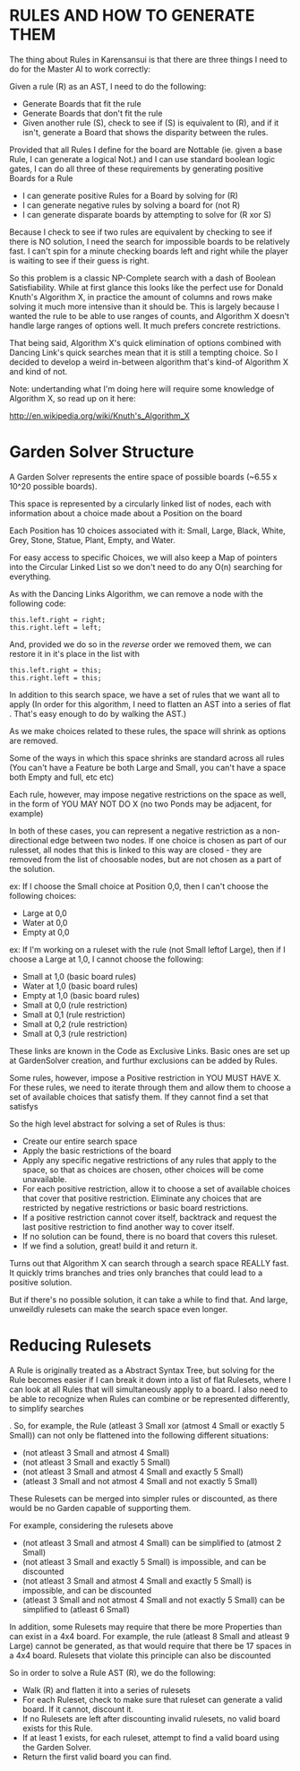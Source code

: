 RULES AND HOW TO GENERATE THEM
======

The thing about Rules in Karensansui is that there are three things I need to do for the Master AI to work correctly:

Given a rule (R) as an AST, I need to do the following:
* Generate Boards that fit the rule
* Generate Boards that don't fit the rule
* Given another rule (S), check to see if (S) is equivalent to (R), and if it isn't, generate a Board that shows the disparity between the rules.

Provided that all Rules I define for the board are Nottable (ie. given a base Rule, I can generate a logical Not.) and I can use standard boolean logic gates, I can do all three of these requirements by generating positive Boards for a Rule
* I can generate positive Rules for a Board by solving for (R)
* I can generate negative rules by solving a board for (not R)
* I can generate disparate boards by attempting to solve for (R xor S)

Because I check to see if two rules are equivalent by checking to see if there is NO solution, I need the search for impossible boards to be relatively fast. I can't spin for a minute checking boards left and right while the player is waiting to see if their guess is right.

So this problem is a classic NP-Complete search with a dash of Boolean Satisfiability. While at first glance this looks like the perfect use for Donald Knuth's Algorithm X, in practice the amount of columns and rows make solving it much more intensive than it should be. 
This is largely because I wanted the rule to be able to use ranges of counts, and Algorithm X doesn't handle large ranges of options well. It much prefers concrete restrictions.

That being said, Algorithm X's quick elimination of options combined with Dancing Link's quick searches mean that it is still a tempting choice. So I decided to develop a weird in-between algorithm that's kind-of Algorithm X and kind of not.

Note: undertanding what I'm doing here will require some knowledge of Algorithm X, so read up on it here:

http://en.wikipedia.org/wiki/Knuth's_Algorithm_X 

Garden Solver Structure
====
A Garden Solver represents the entire space of possible boards (~6.55 x 10^20 possible boards).

This space is represented by a circularly linked list of nodes, each with information about a choice made about a Position on the board

Each Position has 10 choices associated with it: Small, Large, Black, White, Grey, Stone, Statue, Plant, Empty, and Water.

For easy access to specific Choices, we will also keep a Map of pointers into the Circular Linked List so we don't need to do any O(n) searching for everything.

As with the Dancing Links Algorithm, we can remove a node with the following code:
```
this.left.right = right;
this.right.left = left;
```
And, provided we do so in the _reverse_ order we removed them, we can restore it in it's place in the list with
```
this.left.right = this;
this.right.left = this;
```

In addition to this search space, we have a set of rules that we want all to apply (In order for this algorithm, I need to flatten an AST into a series of flat <Rule AND Rule ND Rule AND not Rule AND Rule>. That's easy enough to do by walking the AST.)

As we make choices related to these rules, the space will shrink as options are removed.

Some of the ways in which this space shrinks are standard across all rules (You can't have a Feature be both Large and Small, you can't have a space both Empty and full, etc etc)

Each rule, however, may impose negative restrictions on the space as well, in the form of YOU MAY NOT DO X (no two Ponds may be adjacent, for example)

In both of these cases, you can represent a negative restriction as a non-directional edge between two nodes. If one choice is chosen as part of our rulesset, all nodes that this is linked to this way are closed - they are removed from the list of choosable nodes, but are not chosen as a part of the solution.

ex: If I choose the Small choice at Position 0,0, then I can't choose the following choices:
* Large at 0,0 
* Water at 0,0
* Empty at 0,0

ex: If I'm working on a ruleset with the rule (not Small leftof Large), then if I choose a Large at 1,0, I cannot choose the following:
* Small at 1,0 (basic board rules)
* Water at 1,0 (basic board rules)
* Empty at 1,0 (basic board rules)
* Small at 0,0 (rule restriction)
* Small at 0,1 (rule restriction)
* Small at 0,2 (rule restriction)
* Small at 0,3 (rule restriction)

These links are known in the Code as Exclusive Links. Basic ones are set up at GardenSolver creation, and furthur exclusions can be added by Rules.


Some rules, however, impose a Positive restriction in YOU MUST HAVE X. For these rules, we need to iterate through them and allow them to choose a set of available choices that satisfy them. If they cannot find a set that satisfys 

So the high level abstract for solving a set of Rules is thus:
* Create our entire search space
* Apply the basic restrictions of the board
* Apply any specific negative restrictions of any rules that apply to the space, so that as choices are chosen, other choices will be come unavailable.
* For each positive restriction, allow it to choose a set of available choices that cover that positive restriction. Eliminate any choices that are restricted by negative restrictions or basic board restrictions.
* If a positive restriction cannot cover itself, backtrack and request the last positive restriction to find another way to cover itself.
* If no solution can be found, there is no board that covers this ruleset.
* If we find a solution, great! build it and return it.

Turns out that Algorithm X can search through a search space REALLY fast. It quickly trims branches and tries only branches that could lead to a positive solution.

But if there's no possible solution, it can take a while to find that. And large, unweildly rulesets can make the search space even longer.

Reducing Rulesets
===
A Rule is originally treated as a Abstract Syntax Tree, but solving for the Rule becomes easier if I can break it down into a list of flat Rulesets, where I can look at all Rules that will simultaneously apply to a board. I also need to be able to recognize when Rules can combine or be represented differently, to simplify searches


. So, for example, the Rule (atleast 3 Small xor (atmost 4 Small or exactly 5 Small)) can not only be flattened into the following different situations:
* (not atleast 3 Small and atmost 4 Small)
* (not atleast 3 Small and exactly 5 Small)
* (not atleast 3 Small and atmost 4 Small and exactly 5 Small)
* (atleast 3 Small and not atmost 4 Small and not exactly 5 Small)

These Rulesets can be merged into simpler rules or discounted, as there would be no Garden capable of supporting them.

For example, considering the rulesets above 
* (not atleast 3 Small and atmost 4 Small) can be simplified to (atmost 2 Small)
* (not atleast 3 Small and exactly 5 Small) is impossible, and can be discounted
* (not atleast 3 Small and atmost 4 Small and exactly 5 Small) is impossible, and can be discounted
* (atleast 3 Small and not atmost 4 Small and not exactly 5 Small) can be simplified to (atleast 6 Small)

In addition, some Rulesets may require that there be more Properties than can exist in a 4x4 board. For example, the rule (atleast 8 Small and atleast 9 Large) cannot be generated, as that would require that there be 17 spaces in a 4x4 board. Rulesets that violate this principle can also be discounted

So in order to solve a Rule AST (R), we do the following:
* Walk (R) and flatten it into a series of rulesets
* For each Ruleset, check to make sure that ruleset can generate a valid board. If it cannot, discount it.
* If no Rulesets are left after discounting invalid rulesets, no valid board exists for this Rule.
* If at least 1 exists, for each ruleset, attempt to find a valid board using the Garden Solver.
* Return the first valid board you can find.
